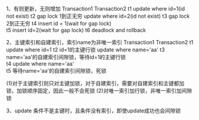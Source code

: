 1、有则更新，无则增加
          Transaction1                                        Transaction2 
t1      update where id=1(id not exist)
t2      gap lock  1到正无穷                                 update where id=2(id not exist)
t3                                                                gap lock 2到正无穷
t4      insert id = 1(wait for gap lock)         
t5                                                        insert id=2(wait for gap lock)
t6      deadlock and rollback

2、主键索引和自建索引，索引name为非唯一索引
          Transaction1                                        Transaction2 
t1      update where id=1
t2      id=1的主键行锁                                     update where name='aa'
t3                                                      name='aa'的自建索引间隙锁，等待id=1的主键行锁  
t4      update where name='aa'         
t5     等待name='aa'的自建索引间隙锁，死锁                     

(1)对于主键索引则只对主键加锁，对于自建索引，需要对自建索引和主键都加锁，加锁顺序固定，因此一般不会死锁
(2)对唯一索引加行锁，非唯一索引加间隙锁

3、update 条件不是主键时，且条件没有索引，即使update成功也会间隙锁
